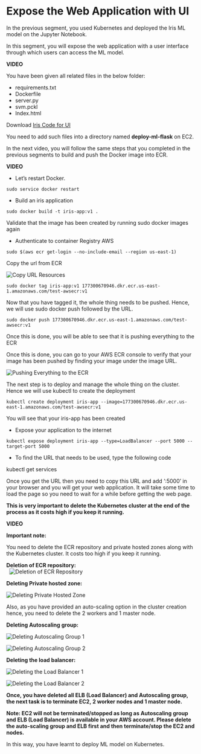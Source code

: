# Expose the Web Application with UI

In the previous segment, you used Kubernetes and deployed the Iris ML model on the Jupyter Notebook.

In this segment, you will expose the web application with a user interface through which users can access the ML model.

**VIDEO**

You have been given all related files in the below folder:

-   requirements.txt
-   Dockerfile
-   server.py
-   svm.pckl
-   Index.html

Download [Iris Code for UI](deploy-code.zip)

You need to add such files into a directory named **deploy-ml-flask** on EC2.

In the next video, you will follow the same steps that you completed in the previous segments to build and push the Docker image into ECR.

**VIDEO**

-   Let’s restart Docker.

```shell
sudo service docker restart
```

-   Build an iris application

```shell
sudo docker build -t iris-app:v1 .
```

Validate that the image has been created by running sudo docker images again

-   Authenticate to container Registry AWS

```shell
sudo $(aws ecr get-login --no-include-email --region us-east-1)
```

Copy the url from ECR

![Copy URL Resources](https://i.ibb.co/9c0yMzD/Copy-URL-Resources.png)

```shell
sudo docker tag iris-app:v1 177300670946.dkr.ecr.us-east-1.amazonaws.com/test-awsecr:v1
```

Now that you have tagged it, the whole thing needs to be pushed. Hence, we will use sudo docker push followed by the URL.

```shell
sudo docker push 177300670946.dkr.ecr.us-east-1.amazonaws.com/test-awsecr:v1
```

Once this is done, you will be able to see that it is pushing everything to the ECR

Once this is done, you can go to your AWS ECR console to verify that your image has been pushed by finding your image under the image URL.  

![Pushing Everything to the ECR](https://i.ibb.co/3CLYrmH/Pushing-Everything-to-the-ECR.png)

The next step is to deploy and manage the whole thing on the cluster. Hence we will use kubectl to create the deployment

```shell
kubectl create deployment iris-app --image=177300670946.dkr.ecr.us-east-1.amazonaws.com/test-awsecr:v1
```

You will see that your iris-app has been created

-   Expose your application to the internet

```shell
kubectl expose deployment iris-app --type=LoadBalancer --port 5000 --target-port 5000
```

-   To find the URL that needs to be used, type the following code

kubectl get services

Once you get the URL then you need to copy this URL and add ‘:5000’ in your browser and you will get your web application. It will take some time to load the page so you need to wait for a while before getting the web page.

**This is very important to delete the Kubernetes cluster at the end of the process as it costs high if you keep it running.** 

**VIDEO**

**Important note:** 

You need to delete the ECR repository and private hosted zones along with the Kubernetes cluster. It costs too high if you keep it running.

**Deletion of ECR repository:**  
 
![Deletion of ECR Repository](https://i.ibb.co/c8XhgBv/Deletion-of-ECR-Repository.png)

**Deleting Private hosted zone:**

![Deleting Private Hosted Zone](https://i.ibb.co/jJGFCMy/Deleting-Private-Hosted-Zone.png)

Also, as you have provided an auto-scaling option in the cluster creation hence, you need to delete the 2 workers and 1 master node.

**Deleting Autoscaling group:**

![Deleting Autoscaling Group 1](https://i.ibb.co/4gwL9W2/Deleting-Autoscaling-Group-1.png)

![Deleting Autoscaling Group 2](https://i.ibb.co/r7K4LDx/Deleting-Autoscaling-Group-2.png)

**Deleting the load balancer:**

![Deleting the Load Balancer 1](https://i.ibb.co/8s1fB6r/Deleting-the-Load-Balancer-1.png)

![Deleting the Load Balancer 2](https://i.ibb.co/B4gScX0/Deleting-the-Load-Balancer-2.png)

**Once, you have deleted all ELB (Load Balancer) and Autoscaling group, the next task is to terminate EC2, 2 worker nodes and 1 master node.**

**Note: EC2 will not be terminated/stopped as long as Autoscaling group and ELB (Load Balancer) is available in your AWS account. Please delete the auto-scaling group and ELB first and then terminate/stop the EC2 and nodes.**

In this way, you have learnt to deploy ML model on Kubernetes.